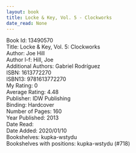 ```yaml
---
layout: book
title: Locke & Key, Vol. 5 - Clockworks
date_read: None
---
```


Book Id: 13490570<br />
Title: Locke & Key, Vol. 5: Clockworks<br />
Author: Joe Hill<br />
Author l-f: Hill, Joe<br />
Additional Authors: Gabriel Rodríguez<br />
ISBN: 1613772270<br />
ISBN13: 9781613772270<br />
My Rating: 0<br />
Average Rating: 4.48<br />
Publisher: IDW Publishing <br />
Binding: Hardcover<br />
Number of Pages: 160<br />
Year Published: 2013<br />
Date Read: <br />
Date Added: 2020/01/10<br />
Bookshelves: kupka-wstydu<br />
Bookshelves with positions: kupka-wstydu (#718)<br />

